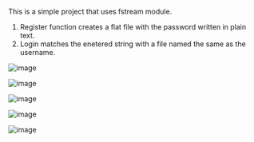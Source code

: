 This is a simple project that uses fstream module.    

1. Register function creates a flat file with the password written in plain text.
2. Login matches the enetered string with a file named the same as the username.

![image](https://user-images.githubusercontent.com/17706548/193462178-e2f18f98-bda9-4b8b-ba7f-1a3557702a33.png)

![image](https://user-images.githubusercontent.com/17706548/193461376-eec08045-de65-4ae1-a4d0-49d502fe57cb.png)

![image](https://user-images.githubusercontent.com/17706548/193462248-d5c057af-dc6e-453d-8544-5ed63a9517af.png)

![image](https://user-images.githubusercontent.com/17706548/193462276-6a278203-06a1-41ae-92cb-4bf0e054aeb2.png)

![image](https://user-images.githubusercontent.com/17706548/193462292-54c389bb-a7bf-413e-a1c6-80d1cb576745.png)
